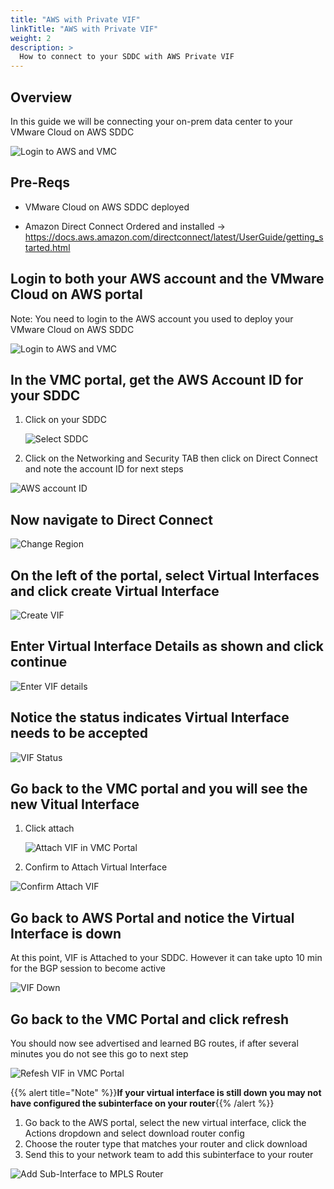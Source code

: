 ```yaml
---
title: "AWS with Private VIF"
linkTitle: "AWS with Private VIF"
weight: 2
description: >
  How to connect to your SDDC with AWS Private VIF
---
```


## Overview

In this guide we will be connecting your on-prem data center to your VMware Cloud on AWS SDDC 

![Login to AWS and VMC](https://vmc-onboarding-images.s3.amazonaws.com/2.Connect-SDDC/direct-connect/aws-with-private-vif/dxwithprivatevif.png)

## Pre-Reqs

- VMware Cloud on AWS SDDC deployed

- Amazon Direct Connect Ordered and installed -> https://docs.aws.amazon.com/directconnect/latest/UserGuide/getting_started.html 

## Login to both your AWS account and the VMware Cloud on AWS portal

Note: You need to login to the AWS account you used to deploy your VMware Cloud on AWS SDDC

![Login to AWS and VMC](https://vmc-onboarding-images.s3.amazonaws.com/2.Connect-SDDC/direct-connect/aws-with-private-vif/opentabs.png)

## In the VMC portal, get the AWS Account ID for your SDDC

1. Click on your SDDC

   ![Select SDDC](https://vmc-onboarding-images.s3.amazonaws.com/2.Connect-SDDC/direct-connect/aws-with-private-vif/selectsddc.png)

2. Click on the Networking and Security TAB then click on Direct Connect and note the account ID for next steps

  ![AWS account ID](https://vmc-onboarding-images.s3.amazonaws.com/2.Connect-SDDC/direct-connect/aws-with-private-vif/awsaccountid.jpg)

## Now navigate to Direct Connect

![Change Region](https://vmc-onboarding-images.s3.amazonaws.com/2.Connect-SDDC/direct-connect/aws-with-private-vif/navigatetodirectconnect.jpg)

## On the left of the portal, select Virtual Interfaces and click create Virtual Interface

![Create VIF](https://vmc-onboarding-images.s3.amazonaws.com/2.Connect-SDDC/direct-connect/aws-with-private-vif/createvif.jpg)

## Enter Virtual Interface Details as shown and click continue

![Enter VIF details](https://vmc-onboarding-images.s3.amazonaws.com/2.Connect-SDDC/direct-connect/aws-with-private-vif/createvifdetails.jpg)

## Notice the status indicates Virtual Interface needs to be accepted

![VIF Status](https://vmc-onboarding-images.s3.amazonaws.com/2.Connect-SDDC/direct-connect/aws-with-private-vif/vifneedstobeaccepted.jpg)

## Go back to the VMC portal and you will see the new Vitual Interface

1. Click attach

   ![Attach VIF in VMC Portal](https://vmc-onboarding-images.s3.amazonaws.com/2.Connect-SDDC/direct-connect/aws-with-private-vif/attachvifinvmcportal.jpg)

2. Confirm to Attach Virtual Interface

![Confirm Attach VIF](https://vmc-onboarding-images.s3.amazonaws.com/2.Connect-SDDC/direct-connect/aws-with-private-vif/confirmattachvif.jpg)

## Go back to AWS Portal and notice the Virtual Interface is down

 At this point, VIF is Attached to your SDDC. However it can take upto 10 min for the BGP session to become active 

![VIF Down](https://vmc-onboarding-images.s3.amazonaws.com/2.Connect-SDDC/direct-connect/aws-with-private-vif/vifdown.jpg)

## Go back to the VMC Portal and click refresh

You should now see advertised and learned BG routes, if after several minutes you do not see this go to next step 

![Refesh VIF in VMC Portal](https://vmc-onboarding-images.s3.amazonaws.com/2.Connect-SDDC/direct-connect/aws-with-private-vif/refreshvmcportal.jpg)

{{% alert title="Note" %}}**If your virtual interface is still down you may not have configured the subinterface on your router**{{% /alert %}}

 1. Go back to the AWS portal, select the new virtual interface, click the Actions dropdown and select download router config
 2. Choose the router type that matches your router and click download
 3. Send this to your network team to add this subinterface to your router

![Add Sub-Interface to MPLS Router](https://vmc-onboarding-images.s3.amazonaws.com/2.Connect-SDDC/direct-connect/aws-with-private-vif/configuremplsrouter.jpg)
